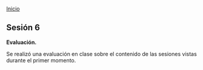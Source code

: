 <!-- No borrar o modificar -->
[Inicio](./index.md)

## Sesión 6


**Evaluación.**

Se realizó una evaluación en clase sobre el contenido de las sesiones vistas durante el primer momento.



